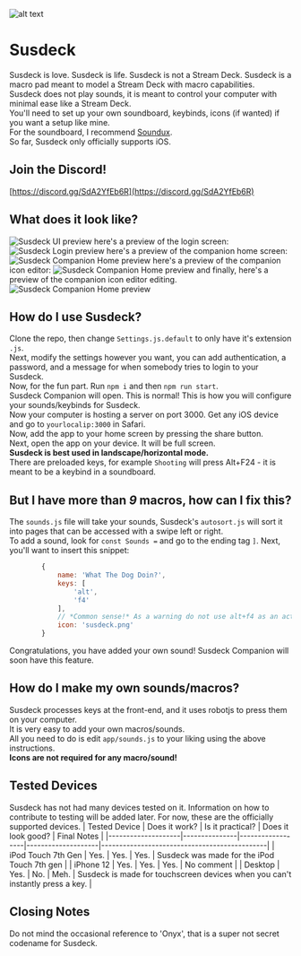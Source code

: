 ![alt text](https://github.com/susdeck/susdeck/blob/master/src/app/assets/icons/susdeck.png?raw=true)

# Susdeck

Susdeck is love. Susdeck is life. Susdeck is not a Stream Deck.
Susdeck is a macro pad meant to model a Stream Deck with macro capabilities.  
Susdeck does not play sounds, it is meant to control your computer with minimal ease like a Stream Deck.  
You'll need to set up your own soundboard, keybinds, icons (if wanted) if you want a setup like mine.  
For the soundboard, I recommend [Soundux](https://github.com/Soundux/Soundux).  
So far, Susdeck only officially supports iOS.

## Join the Discord!
[https://discord.gg/SdA2YfEb6R](https://discord.gg/SdA2YfEb6R)

## What does it look like?
![Susdeck UI preview](https://github.com/susdeck/susdeck/blob/master/demo/preview.png?raw=true)
here's a preview of the login screen:
![Susdeck Login preview](https://github.com/susdeck/susdeck/blob/master/demo/login.png?raw=true)
here's a preview of the companion home screen:
![Susdeck Companion Home preview](https://github.com/susdeck/susdeck/blob/master/demo/c-home.png?raw=true)
here's a preview of the companion icon editor:
![Susdeck Companion Home preview](https://github.com/susdeck/susdeck/blob/master/demo/c-ie.png?raw=true)
and finally, here's a preview of the companion icon editor editing.
![Susdeck Companion Home preview](https://github.com/susdeck/susdeck/blob/master/demo/c-ie-e.png?raw=true)

## How do I use Susdeck?
Clone the repo, then change `Settings.js.default` to only have it's extension `.js`.  
Next, modify the settings however you want, you can add authentication, a password, and a message for when somebody tries to login to your Susdeck.  
Now, for the fun part. Run `npm i` and then `npm run start`.  
Susdeck Companion will open. This is normal! This is how you will configure your sounds/keybinds for Susdeck.  
Now your computer is hosting a server on port 3000. Get any iOS device and go to `yourlocalip:3000` in Safari.  
Now, add the app to your home screen by pressing the share button.  
Next, open the app on your device. It will be full screen.  
**Susdeck is best used in landscape/horizontal mode.**  
There are preloaded keys, for example `Shooting` will press Alt+F24 - it is meant to be a keybind in a soundboard.  

## But I have more than *9* macros, how can I fix this?
The `sounds.js` file will take your sounds, Susdeck's `autosort.js` will sort it into pages that can be accessed with a swipe left or right.  
To add a sound, look for `const Sounds =` and go to the ending tag `]`. Next, you'll want to insert this snippet:
```js
        {
            name: 'What The Dog Doin?',
            keys: [
                'alt',
                'f4'
            ],
            // *Common sense!* As a warning do not use alt+f4 as an actual keybind. It will close your running program! This is just an example of a new page.
            icon: 'susdeck.png'
        }
```
Congratulations, you have added your own sound! Susdeck Companion will soon have this feature.

## How do I make my own sounds/macros?
Susdeck processes keys at the front-end, and it uses robotjs to press them on your computer.  
It is very easy to add your own macros/sounds.  
All you need to do is edit `app/sounds.js` to your liking using the above instructions.  
**Icons are not required for any macro/sound!**  

## Tested Devices
Susdeck has not had many devices tested on it. Information on how to contribute to testing will be added later. For now, these are the officially supported devices.
| Tested Device      | Does it work? | Is it practical? | Does it look good? | Final Notes                                  |
|--------------------|---------------|------------------|--------------------|----------------------------------------------|
| iPod Touch 7th Gen | Yes.          | Yes.             | Yes.               | Susdeck was made for the iPod Touch 7th gen  |
| iPhone 12          | Yes.          | Yes.             | Yes.           | No comment |
| Desktop         | Yes.          | No.             | Meh.           | Susdeck is made for touchscreen devices when you can't instantly press a key. |
## Closing Notes
Do not mind the occasional reference to 'Onyx', that is a super not secret codename for Susdeck.
